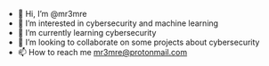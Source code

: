 - 👋 Hi, I’m @mr3mre
- 👀 I’m interested in cybersecurity and machine learning
- 🌱 I’m currently learning cybersecurity 
- 💞️ I’m looking to collaborate on some projects about cybersecurity
- 📫 How to reach me mr3mre@protonmail.com

<!---
mr3mre/mr3mre is a ✨ special ✨ repository because its `README.md` (this file) appears on your GitHub profile.
You can click the Preview link to take a look at your changes.
--->
